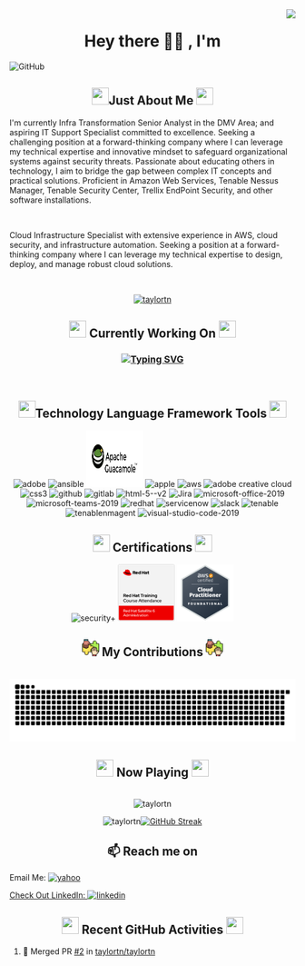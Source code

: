 
<!-- VISITOR'S BADGE-->

<img align="right" src="https://visitor-badge.laobi.icu/badge?page_id=taylortn.taylortn" />

<!--HEADING-->

<h1 align="center">Hey there 👋🏾 , I'm </h1>

<!--BANNER-->

![GitHub](https://github.com/taylortn/taylortn/assets/161537665/55874b4b-9910-448e-a8cd-74ec9c9eb2ed)

<!--INTRODUCTION-->

<h2 align="center">  <img width="30" height="30" src="https://img.icons8.com/?size=100&id=111416&format=png&color=000000"/>Just About Me <img width="30" height="30" src="https://img.icons8.com/?size=100&id=111416&format=png&color=000000"/></h2>
<p>
I'm currently Infra Transformation Senior Analyst in the DMV Area; and aspiring IT Support Specialist committed to excellence. Seeking a challenging position at a forward-thinking company where I can leverage my technical expertise and innovative mindset to safeguard organizational systems against security threats. Passionate about educating others in technology, I aim to bridge the gap between complex IT concepts and practical solutions. Proficient in Amazon Web Services, Tenable Nessus Manager, Tenable Security Center, Trellix EndPoint Security, and other software installations.
</p>
<br>

Cloud Infrastructure Specialist with extensive experience in AWS, cloud security, and infrastructure automation. Seeking a position at a forward-thinking company where I can leverage my technical expertise to design, deploy, and manage robust cloud solutions.<br>

<br>

 <p align="center"> <a href="https://github.com/ryo-ma/github-profile-trophy"><img src="https://github-profile-trophy.vercel.app/?username=taylortn" alt="taylortn" /></a> </p>
 
 <!-- CURRENT WORKING STATUS -->

<h2 align="center"><img width="30" height="30" src="https://img.icons8.com/?size=100&id=L6MlWfmzACXP&format=png&color=000000"/> Currently Working On <img width="30" height="30" src="https://img.icons8.com/?size=100&id=L6MlWfmzACXP&format=png&color=000000"/></h2>

<h3 align="center">

<a href="https://git.io/typing-svg"><img src="https://readme-typing-svg.demolab.com?font=Fira+Code&size=16&pause=50&multiline=true&random=false&width=700&height=350&lines=-+Comparing+Scans+from+Tenable+Security+Center+with+RHEL%2FWINDOW+instances;+-+Automation+of+EBS+and+AMI+Snapshots;-+Created+KMS+Keys+for+Instances;+-+Encryption+of+EBS+Volume;-+Update+Nessus+Agents;-+Updating+Versions;-+GUI+is+up+%26+accessible;-+Health+Checks+to+the+AWS+System;-+Create+Alarms+to+be+emailed+up+CPU+Utilization;-+Installing+Ansible+Playbook+on+Instances;-+Deploy+instances+to+Trellix;-+Adding+%26+removing+NACL;-+Creating+ALBs;-+Creating+new+VPCs;-+Creating+STIG+Checklists" alt="Typing SVG" /></a>
</h3>

<!-- TECH LANGUAGE ICONS-->

<br>
 <h2 align="center"> <img width="30" height="30" src="https://img.icons8.com/?size=100&id=119075&format=png&color=000000"/>Technology Language Framework Tools <img width="30" height="30" src="https://img.icons8.com/?size=100&id=119075&format=png&color=000000"/> </h2>
 <div align="center">

 <!-- ADOBE  -->

<img width="100" height="100" src="https://img.icons8.com/?size=100&id=gav46YArUSy1&format=png&color=000000" alt="adobe"/>


<!-- ANSIBLE  -->

<img width="100" height="100" src="https://levelupla.io/wp-content/uploads/2020/05/ansiblelogo.png" alt="ansible"/>

<!-- APACHE GUACAMOLE  -->

<img width="100" height="100" src="https://github.com/taylortn/taylortn/blob/main/images/apache%20guac3.png" alt="ansible"/>

<!-- APPLE  -->

<img width="100" height="100" src="https://img.icons8.com/?size=100&id=uoRwwh0lz3Jp&format=png&color=000000" alt="apple"/>

<!--AWS-->
 
<img width="100" height="100" src="https://img.icons8.com/external-tal-revivo-shadow-tal-revivo/100/external-amazon-web-services-a-subsidiary-of-amazon-that-provides-on-demand-cloud-computing-logo-shadow-tal-revivo.png" alt="aws"/>

<!--CREATIVE CLOUD-->
 
<img width="100" height="100" src="https://img.icons8.com/?size=100&id=41359&format=png&color=000000" alt="adobe creative cloud"/>

<!-- CSS3  --> 
 
<img width="100" height="100" src="https://img.icons8.com/color/48/css3.png" alt="css3"/>
 
<!--GitHub--> 
 
<img width="100" height="100" src="https://img.icons8.com/clouds/100/github.png" alt="github"/>
 
<!-- GitLab  --> 

<img width="100" height="100" src="https://img.icons8.com/color/100/gitlab.png" alt="gitlab"/>

<!-- HTML5  --> 
<img width="100" height="100" src="https://img.icons8.com/color/100/html-5--v2.png" alt="html-5--v2"/>
 
<!-- JIRA  --> 

<img width="100" height="100" src="https://img.icons8.com/?size=100&id=oROcPah5ues6&format=png&color=000000" alt="Jira"/>

<!-- MICROSOFT OFFICE  --> 
 
<img width="100" height="100" src="https://img.icons8.com/fluency/100/microsoft-office-2019.png" alt="microsoft-office-2019"/>

<!-- MICROSOFT TEAMS  -->

<img width="100" height="100" src="https://img.icons8.com/fluency/100/microsoft-teams-2019.png" alt="microsoft-teams-2019"/>

<!--RED HAT-->

<img width="100" height="100" src="https://img.icons8.com/?size=100&id=17847&format=png&color=000000" alt="redhat"/>

<!-- SERVICE NOW  -->

<img width="100" height="100" src="https://seeklogo.com/images/S/servicenow-agent-logo-F71A6DAFCE-seeklogo.com.png" alt="servicenow"/>

<!-- SLACK  -->

<img width="100" height="100" src="https://img.icons8.com/?size=100&id=nJcA2q1aR7KO&format=png&color=000000" alt="slack"/>

<!-- TENABLE SECURITY CENTER  -->

<img width="100" height="100" src="https://images.g2crowd.com/uploads/product/image/social_landscape/social_landscape_a56946b0f7cacc09a4f3e6844fd08b04/tenable-security-center.png" alt="tenable"/>

<!-- TENABLE NESSUS MANAGER  -->

<img width="100" height="100" src="https://www.access42.nl/wp-content/uploads/2020/01/nessus-logo.png" alt="tenablenmagent"/>

<!-- VISUAL STUDIO CODE  --> 

<img width="100" height="100" src="https://img.icons8.com/fluency/100/visual-studio-code-2019.png" alt="visual-studio-code-2019"/>

<br>

<!--CERTIFICATIONS-->

<h2 align="center"><img width="30" height="30" src="https://img.icons8.com/?size=100&id=GFXPq4c6LWMW&format=png&color=000000"/> Certifications <img width="30" height="30" src="https://img.icons8.com/?size=100&id=GFXPq4c6LWMW&format=png&color=000000"/></h2>

<img width="100" height="100" src="https://images.credly.com/images/131de2f5-03f5-40a7-bcce-f9ae49e3979c/twitter_thumb_201604_CompTIA_Security_2B.png" alt="security+"/>

<img width="100" height="100" src="https://github.com/taylortn/taylortn/blob/main/images/Red_Hat_Satellite_6_Administration.png" alt="satellite"/>

<img width="100" height="100" src="https://github.com/taylortn/taylortn/blob/main/images/Cloud%20Practioner.png" alt="AWS Cloud Practitioner"/>

<br>
 <h2 align="center"><img width="30" height="30" src="https://github.com/taylortn/taylortn/blob/main/images/contribution.png"/> My Contributions <img width="30" height="30" src="https://github.com/taylortn/taylortn/blob/main/images/contribution.png"/></align></h2>
 <br>
 <img alt="snake eating my contributions" src="https://raw.githubusercontent.com/taylortn/taylortn/output/github-contribution-grid-snake.svg" /> <br/>
 </div>
 
 <h2 align="center"><img width="30" height="30" src="https://img.icons8.com/?size=100&id=52979&format=png&color=000000"/> Now Playing <img width="30" height="30" src="https://img.icons8.com/?size=100&id=52979&format=png&color=000000"/></h2>

<!-- [![Spotify](https://now-playing-two-sigma.vercel.app/)]

[![Spotify](https://now-playing-m9oyoonsv-tanara-taylors-projects.vercel.app)] -->
<br>
<!--
 <details>
 <summary>⚡ GitHub Stats</summary>
  </details>
 -->
 <div align="center">
<img src="https://github-readme-stats.vercel.app/api/top-langs?username=taylortn&show_icons=true&locale=en&layout=compact" alt="taylortn" /><p>
<img src="https://github-readme-stats.vercel.app/api?username=taylortn&show_icons=true&locale=en" alt="taylortn" /><a href="https://git.io/streak-stats"><img src="https://streak-stats.demolab.com?user=taylortn&date_format=j%20M%5B%20Y%5D" alt="GitHub Streak" /></a>
</div>

<!-- ![Ta'Nara's GitHub stats](https://github-readme-stats-ebon-chi.vercel.app/api?username=taylortn&show_icons=true&theme=radical)
</div> -->

 <h2 align="center"></h2>

<h2  align="center">📫 Reach me on</h2>

<!--EMAIL-->

<!--Yahoo Email-->

Email Me: <a href="mailto:tanara.taylor@yahoo.com">
 <img width="50" height="50" src="https://img.icons8.com/?size=100&id=ZGyhlOMIhde6&format=png&color=000000" alt="yahoo"/>
 <br>

<!--LinkedIn-->

Check Out LinkedIn: <a target="_blank" href="https://www.linkedin.com/in/taylortanara/"><img width="50" height="50" src="https://img.icons8.com/?size=100&id=108812&format=png&color=000000" alt="linkedin"/>
 </a>
 </a>
</p>
 <h2 align="center"></h2>


<h2 align="center"><img width="30" height="30" src="https://img.icons8.com/?size=100&id=81155&format=png&color=000000Recent"/> Recent GitHub Activities <img width="30" height="30" src="https://img.icons8.com/?size=100&id=81155&format=png&color=000000"/>
</h2>

<!--START_SECTION:activity-->
1. 🎉 Merged PR [#2](https://github.com/taylortn/taylortn/pull/2) in [taylortn/taylortn](https://github.com/taylortn/taylortn)
<!--END_SECTION:activity-->

 
 
 
 <!--
**taylortn/taylortn** is a ✨ _special_ ✨ repository because its `README.md` (this file) appears on your GitHub profile.

Here are some ideas to get you started:

- 🔭 I’m currently working on ...
- 🌱 I’m currently learning ...
- 👯 I’m looking to collaborate on ...
- 🤔 I’m looking for help with ...
- 💬 Ask me about ...
- 📫 How to reach me: ...
- 😄 Pronouns: ...
- ⚡ Fun fact: ...
-->



[def]: https://open.spotify.com/user/312u2ozgni7szbjo3gx5l6lhpi5e